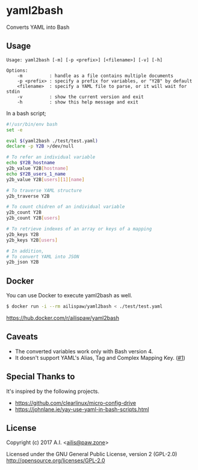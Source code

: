 # yaml2bash

Converts YAML into Bash

## Usage

```
Usage: yaml2bash [-m] [-p <prefix>] [<filename>] [-v] [-h]

Options:
    -m          : handle as a file contains multiple documents
    -p <prefix> : specify a prefix for variables, or "Y2B" by default
    <filename>  : specify a YAML file to parse, or it will wait for stdin
    -v          : show the current version and exit
    -h          : show this help message and exit
```

In a bash script;

```bash
#!/usr/bin/env bash
set -e

eval $(yaml2bash ./test/test.yaml)
declare -p Y2B >/dev/null

# To refer an individual variable
echo $Y2B_hostname
y2b_value Y2B[hostname]
echo $Y2B_users_1_name
y2b_value Y2B[users][1][name]

# To traverse YAML structure
y2b_traverse Y2B

# To count chidren of an individual variable
y2b_count Y2B
y2b_count Y2B[users]

# To retrieve indexes of an array or keys of a mapping
y2b_keys Y2B
y2b_keys Y2B[users]

# In addition,
# To convert YAML into JSON
y2b_json Y2B
```

## Docker

You can use Docker to execute yaml2bash as well.

```bash
$ docker run -i --rm ailispaw/yaml2bash < ./test/test.yaml
```

https://hub.docker.com/r/ailispaw/yaml2bash

## Caveats

- The converted variables work only with Bash version 4.
- It doesn't support YAML's Alias, Tag and Complex Mapping Key. ([#1](https://github.com/ailispaw/yaml2bash/issues/1))

## Special Thanks to

It's inspired by the following projects.

- https://github.com/clearlinux/micro-config-drive
- https://johnlane.ie/yay-use-yaml-in-bash-scripts.html

## License

Copyright (c) 2017 A.I. &lt;ailis@paw.zone&gt;

Licensed under the GNU General Public License, version 2 (GPL-2.0)  
http://opensource.org/licenses/GPL-2.0
